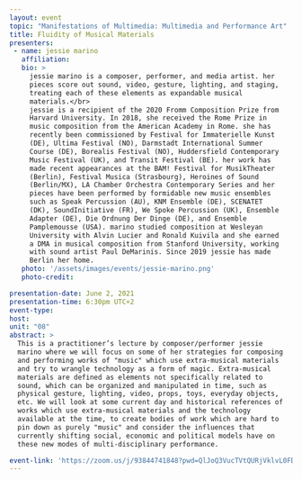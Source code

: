 ```yaml
---
layout: event
topic: "Manifestations of Multimedia: Multimedia and Performance Art"
title: Fluidity of Musical Materials
presenters:
 - name: jessie marino
   affiliation: 
   bio: >
     jessie marino is a composer, performer, and media artist. her
     pieces score out sound, video, gesture, lighting, and staging,
     treating each of these elements as expandable musical
     materials.</br>
     jessie is a recipient of the 2020 Fromm Composition Prize from
     Harvard University. In 2018, she received the Rome Prize in
     music composition from the American Academy in Rome. she has
     recently been commissioned by Festival for Immaterielle Kunst
     (DE), Ultima Festival (NO), Darmstadt International Summer
     Course (DE), Borealis Festival (NO), Huddersfield Contemporary
     Music Festival (UK), and Transit Festival (BE). her work has
     made recent appearances at the BAM! Festival for MusikTheater
     (Berlin), Festival Musica (Strasbourg), Heroines of Sound
     (Berlin/MX), LA Chamber Orchestra Contemporary Series and her
     pieces have been performed by formidable new music ensembles
     such as Speak Percussion (AU), KNM Ensemble (DE), SCENATET
     (DK), SoundInitiative (FR), We Spoke Percussion (UK), Ensemble
     Adapter (DE), Die Ordnung Der Dinge (DE), and Ensemble
     Pamplemousse (USA). marino studied composition at Wesleyan
     University with Alvin Lucier and Ronald Kuivila and she earned
     a DMA in musical composition from Stanford University, working
     with sound artist Paul DeMarinis. Since 2019 jessie has made
     Berlin her home.
   photo: '/assets/images/events/jessie-marino.png'
   photo-credit:

presentation-date: June 2, 2021
presentation-time: 6:30pm UTC+2
event-type: 
host: 
unit: "08"
abstract: >
  This is a practitioner’s lecture by composer/performer jessie
  marino where we will focus on some of her strategies for composing
  and performing works of "music" which use extra-musical materials
  and try to wrangle technology as a form of magic. Extra-musical
  materials are defined as elements not specifically related to
  sound, which can be organized and manipulated in time, such as
  physical gesture, lighting, video, props, toys, everyday objects,
  etc. We will look at some current day and historical references of
  works which use extra-musical materials and the technology
  available at the time, to create bodies of work which are hard to
  pin down as purely "music" and consider the influences that
  currently shifting social, economic and political models have on
  these new modes of multi-disciplinary performance.

event-link: 'https://zoom.us/j/93844741848?pwd=QlJoQ3VucTVtQURjVklvL0FDQk1jdz09'
---
```

